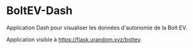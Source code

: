 # BoltEV-Dash
Application Dash pour visualiser les données d'autonomie de la Bolt EV.

Application visible à https://flask.urandom.xyz/boltev.
